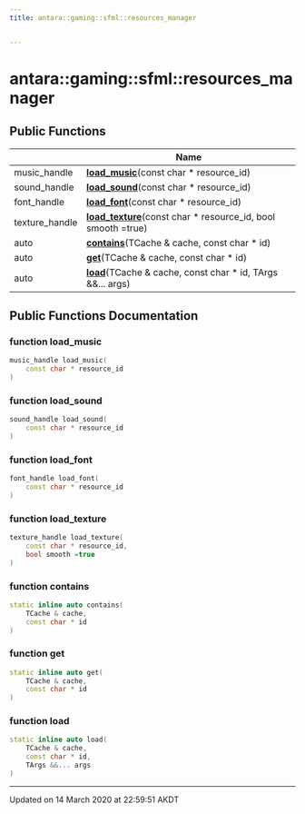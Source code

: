 ```yaml
---
title: antara::gaming::sfml::resources_manager


---
```


# antara::gaming::sfml::resources_manager















## Public Functions

|                | Name           |
| -------------- | -------------- |
| music_handle | **[load_music](Classes/classantara_1_1gaming_1_1sfml_1_1resources__manager.md#function-load_music)**(const char * resource_id)  |
| sound_handle | **[load_sound](Classes/classantara_1_1gaming_1_1sfml_1_1resources__manager.md#function-load_sound)**(const char * resource_id)  |
| font_handle | **[load_font](Classes/classantara_1_1gaming_1_1sfml_1_1resources__manager.md#function-load_font)**(const char * resource_id)  |
| texture_handle | **[load_texture](Classes/classantara_1_1gaming_1_1sfml_1_1resources__manager.md#function-load_texture)**(const char * resource_id, bool smooth =true)  |
| auto | **[contains](Classes/classantara_1_1gaming_1_1sfml_1_1resources__manager.md#function-contains)**(TCache & cache, const char * id)  |
| auto | **[get](Classes/classantara_1_1gaming_1_1sfml_1_1resources__manager.md#function-get)**(TCache & cache, const char * id)  |
| auto | **[load](Classes/classantara_1_1gaming_1_1sfml_1_1resources__manager.md#function-load)**(TCache & cache, const char * id, TArgs &&... args)  |












## Public Functions Documentation

### function load_music

```cpp
music_handle load_music(
    const char * resource_id
)
```




























### function load_sound

```cpp
sound_handle load_sound(
    const char * resource_id
)
```




























### function load_font

```cpp
font_handle load_font(
    const char * resource_id
)
```




























### function load_texture

```cpp
texture_handle load_texture(
    const char * resource_id,
    bool smooth =true
)
```




























### function contains

```cpp
static inline auto contains(
    TCache & cache,
    const char * id
)
```




























### function get

```cpp
static inline auto get(
    TCache & cache,
    const char * id
)
```




























### function load

```cpp
static inline auto load(
    TCache & cache,
    const char * id,
    TArgs &&... args
)
```


































-------------------------------

Updated on 14 March 2020 at 22:59:51 AKDT